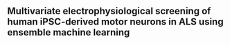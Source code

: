 ## Multivariate electrophysiological screening of human iPSC-derived motor neurons in ALS using ensemble machine learning
